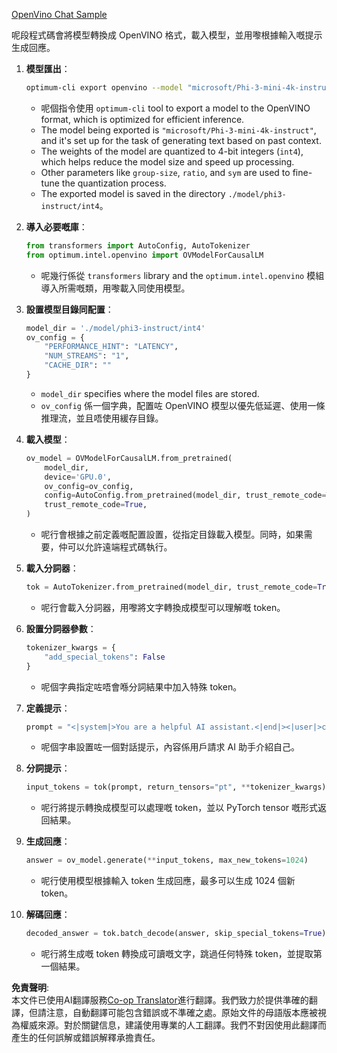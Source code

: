 <!--
CO_OP_TRANSLATOR_METADATA:
{
  "original_hash": "5621d23b682762686e0eccc7ce8bd9ec",
  "translation_date": "2025-04-04T18:04:59+00:00",
  "source_file": "md\\02.Application\\01.TextAndChat\\Phi3\\E2E_OpenVino_Chat.md",
  "language_code": "hk"
}
-->
[OpenVino Chat Sample](../../../../../../code/06.E2E/E2E_OpenVino_Chat_Phi3-instruct.ipynb)

呢段程式碼會將模型轉換成 OpenVINO 格式，載入模型，並用嚟根據輸入嘅提示生成回應。

1. **模型匯出**：
   ```bash
   optimum-cli export openvino --model "microsoft/Phi-3-mini-4k-instruct" --task text-generation-with-past --weight-format int4 --group-size 128 --ratio 0.6 --sym --trust-remote-code ./model/phi3-instruct/int4
   ```
   - 呢個指令使用 `optimum-cli` tool to export a model to the OpenVINO format, which is optimized for efficient inference.
   - The model being exported is `"microsoft/Phi-3-mini-4k-instruct"`, and it's set up for the task of generating text based on past context.
   - The weights of the model are quantized to 4-bit integers (`int4`), which helps reduce the model size and speed up processing.
   - Other parameters like `group-size`, `ratio`, and `sym` are used to fine-tune the quantization process.
   - The exported model is saved in the directory `./model/phi3-instruct/int4`。

2. **導入必要嘅庫**：
   ```python
   from transformers import AutoConfig, AutoTokenizer
   from optimum.intel.openvino import OVModelForCausalLM
   ```
   - 呢幾行係從 `transformers` library and the `optimum.intel.openvino` 模組導入所需嘅類，用嚟載入同使用模型。

3. **設置模型目錄同配置**：
   ```python
   model_dir = './model/phi3-instruct/int4'
   ov_config = {
       "PERFORMANCE_HINT": "LATENCY",
       "NUM_STREAMS": "1",
       "CACHE_DIR": ""
   }
   ```
   - `model_dir` specifies where the model files are stored.
   - `ov_config` 係一個字典，配置咗 OpenVINO 模型以優先低延遲、使用一條推理流，並且唔使用緩存目錄。

4. **載入模型**：
   ```python
   ov_model = OVModelForCausalLM.from_pretrained(
       model_dir,
       device='GPU.0',
       ov_config=ov_config,
       config=AutoConfig.from_pretrained(model_dir, trust_remote_code=True),
       trust_remote_code=True,
   )
   ```
   - 呢行會根據之前定義嘅配置設置，從指定目錄載入模型。同時，如果需要，仲可以允許遠端程式碼執行。

5. **載入分詞器**：
   ```python
   tok = AutoTokenizer.from_pretrained(model_dir, trust_remote_code=True)
   ```
   - 呢行會載入分詞器，用嚟將文字轉換成模型可以理解嘅 token。

6. **設置分詞器參數**：
   ```python
   tokenizer_kwargs = {
       "add_special_tokens": False
   }
   ```
   - 呢個字典指定咗唔會喺分詞結果中加入特殊 token。

7. **定義提示**：
   ```python
   prompt = "<|system|>You are a helpful AI assistant.<|end|><|user|>can you introduce yourself?<|end|><|assistant|>"
   ```
   - 呢個字串設置咗一個對話提示，內容係用戶請求 AI 助手介紹自己。

8. **分詞提示**：
   ```python
   input_tokens = tok(prompt, return_tensors="pt", **tokenizer_kwargs)
   ```
   - 呢行將提示轉換成模型可以處理嘅 token，並以 PyTorch tensor 嘅形式返回結果。

9. **生成回應**：
   ```python
   answer = ov_model.generate(**input_tokens, max_new_tokens=1024)
   ```
   - 呢行使用模型根據輸入 token 生成回應，最多可以生成 1024 個新 token。

10. **解碼回應**：
    ```python
    decoded_answer = tok.batch_decode(answer, skip_special_tokens=True)[0]
    ```
    - 呢行將生成嘅 token 轉換成可讀嘅文字，跳過任何特殊 token，並提取第一個結果。

**免責聲明**:  
本文件已使用AI翻譯服務[Co-op Translator](https://github.com/Azure/co-op-translator)進行翻譯。我們致力於提供準確的翻譯，但請注意，自動翻譯可能包含錯誤或不準確之處。原始文件的母語版本應被視為權威來源。對於關鍵信息，建議使用專業的人工翻譯。我們不對因使用此翻譯而產生的任何誤解或錯誤解釋承擔責任。